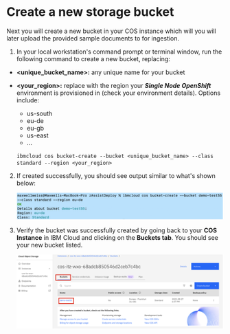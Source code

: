 # Create a new storage bucket

Next you will create a new bucket in your COS instance which will you will later upload the provided sample documents to for ingestion.

1. In your local workstation's command prompt or terminal window, run the following command to create a new bucket, replacing:

- **<unique_bucket_name>:** any unique name for your bucket

- **<your_region>:** replace with the region your ***Single Node OpenShift*** environment is provisioned in (check your environment details). Options include:

    - us-south
    - eu-de
    - eu-gb
    - us-east
    - ... 
      
    ```
    ibmcloud cos bucket-create --bucket <unique_bucket_name> --class standard --region <your_region>
    ```

2. If created successfully, you should see output similar to what's shown below:
   
    ![](_attachments/zassist10.png)

3. Verify the bucket was successfully created by going back to your **COS Instance** in IBM Cloud and clicking on the **Buckets tab**. You should see your new bucket listed.
   
    ![](_attachments/zassist11.png)